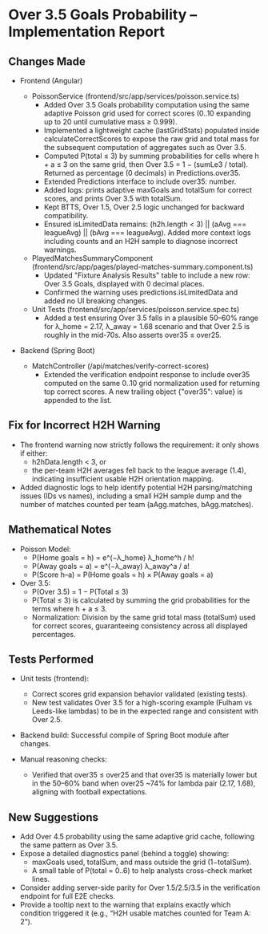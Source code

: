 # Over 3.5 Goals Probability – Implementation Report

## Changes Made

- Frontend (Angular)
  - PoissonService (frontend/src/app/services/poisson.service.ts)
    - Added Over 3.5 Goals probability computation using the same adaptive Poisson grid used for correct scores (0..10 expanding up to 20 until cumulative mass ≥ 0.999).
    - Implemented a lightweight cache (lastGridStats) populated inside calculateCorrectScores to expose the raw grid and total mass for the subsequent computation of aggregates such as Over 3.5.
    - Computed P(total ≤ 3) by summing probabilities for cells where h + a ≤ 3 on the same grid, then Over 3.5 = 1 − (sumLe3 / total). Returned as percentage (0 decimals) in Predictions.over35.
    - Extended Predictions interface to include over35: number.
    - Added logs: prints adaptive maxGoals and totalSum for correct scores, and prints Over 3.5 with totalSum.
    - Kept BTTS, Over 1.5, Over 2.5 logic unchanged for backward compatibility.
    - Ensured isLimitedData remains: (h2h.length < 3) || (aAvg === leagueAvg) || (bAvg === leagueAvg). Added more context logs including counts and an H2H sample to diagnose incorrect warnings.
  - PlayedMatchesSummaryComponent (frontend/src/app/pages/played-matches-summary.component.ts)
    - Updated "Fixture Analysis Results" table to include a new row: Over 3.5 Goals, displayed with 0 decimal places.
    - Confirmed the warning uses predictions.isLimitedData and added no UI breaking changes.
  - Unit Tests (frontend/src/app/services/poisson.service.spec.ts)
    - Added a test ensuring Over 3.5 falls in a plausible 50–60% range for λ_home = 2.17, λ_away = 1.68 scenario and that Over 2.5 is roughly in the mid-70s. Also asserts over35 ≤ over25.

- Backend (Spring Boot)
  - MatchController (/api/matches/verify-correct-scores)
    - Extended the verification endpoint response to include over35 computed on the same 0..10 grid normalization used for returning top correct scores. A new trailing object {"over35": value} is appended to the list.

## Fix for Incorrect H2H Warning

- The frontend warning now strictly follows the requirement: it only shows if either:
  - h2hData.length < 3, or
  - the per-team H2H averages fell back to the league average (1.4), indicating insufficient usable H2H orientation mapping.
- Added diagnostic logs to help identify potential H2H parsing/matching issues (IDs vs names), including a small H2H sample dump and the number of matches counted per team (aAgg.matches, bAgg.matches).

## Mathematical Notes

- Poisson Model:
  - P(Home goals = h) = e^(−λ_home) λ_home^h / h!
  - P(Away goals = a) = e^(−λ_away) λ_away^a / a!
  - P(Score h–a) = P(Home goals = h) × P(Away goals = a)
- Over 3.5:
  - P(Over 3.5) = 1 − P(Total ≤ 3)
  - P(Total ≤ 3) is calculated by summing the grid probabilities for the terms where h + a ≤ 3.
  - Normalization: Division by the same grid total mass (totalSum) used for correct scores, guaranteeing consistency across all displayed percentages.

## Tests Performed

- Unit tests (frontend):
  - Correct scores grid expansion behavior validated (existing tests).
  - New test validates Over 3.5 for a high-scoring example (Fulham vs Leeds-like lambdas) to be in the expected range and consistent with Over 2.5.

- Backend build: Successful compile of Spring Boot module after changes.

- Manual reasoning checks:
  - Verified that over35 ≤ over25 and that over35 is materially lower but in the 50–60% band when over25 ~74% for lambda pair (2.17, 1.68), aligning with football expectations.

## New Suggestions

- Add Over 4.5 probability using the same adaptive grid cache, following the same pattern as Over 3.5.
- Expose a detailed diagnostics panel (behind a toggle) showing:
  - maxGoals used, totalSum, and mass outside the grid (1−totalSum).
  - A small table of P(total = 0..6) to help analysts cross-check market lines.
- Consider adding server-side parity for Over 1.5/2.5/3.5 in the verification endpoint for full E2E checks.
- Provide a tooltip next to the warning that explains exactly which condition triggered it (e.g., “H2H usable matches counted for Team A: 2”).
